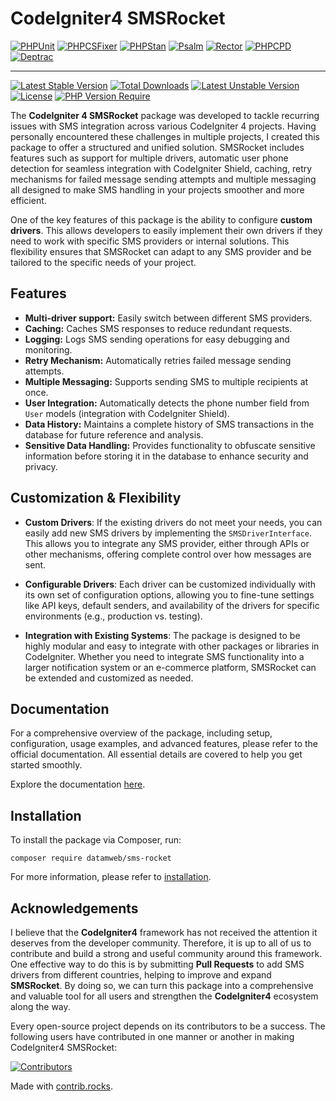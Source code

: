 # CodeIgniter4 SMSRocket

[![PHPUnit](https://github.com/datamweb/sms-rocket/actions/workflows/phpunit.yml/badge.svg)](https://github.com/datamweb/sms-rocket/actions/workflows/phpunit.yml)
[![PHPCSFixer](https://github.com/datamweb/sms-rocket/actions/workflows/phpcsfixer.yml/badge.svg)](https://github.com/datamweb/sms-rocket/actions/workflows/phpcsfixer.yml)
[![PHPStan](https://github.com/datamweb/sms-rocket/actions/workflows/phpstan.yml/badge.svg)](https://github.com/datamweb/sms-rocket/actions/workflows/phpstan.yml)
[![Psalm](https://github.com/datamweb/sms-rocket/actions/workflows/psalm.yml/badge.svg)](https://github.com/datamweb/sms-rocket/actions/workflows/psalm.yml)
[![Rector](https://github.com/datamweb/sms-rocket/actions/workflows/rector.yml/badge.svg)](https://github.com/datamweb/sms-rocket/actions/workflows/rector.yml)
[![PHPCPD](https://github.com/datamweb/sms-rocket/actions/workflows/phpcpd.yml/badge.svg)](https://github.com/datamweb/sms-rocket/actions/workflows/phpcpd.yml)
[![Deptrac](https://github.com/datamweb/sms-rocket/actions/workflows/deptrac.yml/badge.svg)](https://github.com/datamweb/sms-rocket/actions/workflows/deptrac.yml)

---

[![Latest Stable Version](https://poser.pugx.org/datamweb/sms-rocket/v?style=for-the-badge)](https://packagist.org/packages/datamweb/sms-rocket) [![Total Downloads](https://poser.pugx.org/datamweb/sms-rocket/downloads?style=for-the-badge)](https://packagist.org/packages/datamweb/sms-rocket) [![Latest Unstable Version](https://poser.pugx.org/datamweb/sms-rocket/v/unstable?style=for-the-badge)](https://packagist.org/packages/datamweb/sms-rocket) [![License](https://poser.pugx.org/datamweb/sms-rocket/license?style=for-the-badge)](https://packagist.org/packages/datamweb/sms-rocket) [![PHP Version Require](https://poser.pugx.org/datamweb/sms-rocket/require/php?style=for-the-badge)](https://packagist.org/packages/datamweb/sms-rocket)
 
The **CodeIgniter 4 SMSRocket** package was developed to tackle recurring issues with SMS integration across various CodeIgniter 4 projects. Having personally encountered these challenges in multiple projects, I created this package to offer a structured and unified solution. SMSRocket includes features such as support for multiple drivers, automatic user phone detection for seamless integration with CodeIgniter Shield, caching, retry mechanisms for failed message sending attempts and multiple messaging all designed to make SMS handling in your projects smoother and more efficient.

One of the key features of this package is the ability to configure **custom drivers**. This allows developers to easily implement their own drivers if they need to work with specific SMS providers or internal solutions. This flexibility ensures that SMSRocket can adapt to any SMS provider and be tailored to the specific needs of your project.

## Features

- **Multi-driver support:** Easily switch between different SMS providers.
- **Caching:** Caches SMS responses to reduce redundant requests.
- **Logging:** Logs SMS sending operations for easy debugging and monitoring.
- **Retry Mechanism:** Automatically retries failed message sending attempts.
- **Multiple Messaging:** Supports sending SMS to multiple recipients at once.
- **User Integration:** Automatically detects the phone number field from `User` models (integration with CodeIgniter Shield).
- **Data History:** Maintains a complete history of SMS transactions in the database for future reference and analysis.
- **Sensitive Data Handling:** Provides functionality to obfuscate sensitive information before storing it in the database to enhance security and privacy.

## Customization & Flexibility

- **Custom Drivers**: If the existing drivers do not meet your needs, you can easily add new SMS drivers by implementing the `SMSDriverInterface`. This allows you to integrate any SMS provider, either through APIs or other mechanisms, offering complete control over how messages are sent.
  
- **Configurable Drivers**: Each driver can be customized individually with its own set of configuration options, allowing you to fine-tune settings like API keys, default senders, and availability of the drivers for specific environments (e.g., production vs. testing).

- **Integration with Existing Systems**: The package is designed to be highly modular and easy to integrate with other packages or libraries in CodeIgniter. Whether you need to integrate SMS functionality into a larger notification system or an e-commerce platform, SMSRocket can be extended and customized as needed.

## Documentation

For a comprehensive overview of the package, including setup, configuration, usage examples, and advanced features, please refer to the official documentation. All essential details are covered to help you get started smoothly.

Explore the documentation [here](https://smsrocket.codeigniter4.ir/).

## Installation

To install the package via Composer, run:

```console
composer require datamweb/sms-rocket
```

For more information, please refer to [installation](docs/installation.md).

## Acknowledgements

I believe that the **CodeIgniter4** framework has not received the attention it deserves from the developer community. Therefore, it is up to all of us to contribute and build a strong and useful community around this framework. One effective way to do this is by submitting **Pull Requests** to add SMS drivers from different countries, helping to improve and expand **SMSRocket**. By doing so, we can turn this package into a comprehensive and valuable tool for all users and strengthen the **CodeIgniter4** ecosystem along the way.

Every open-source project depends on its contributors to be a success. The following users have
contributed in one manner or another in making CodeIgniter4 SMSRocket:

<a href="https://github.com/datamweb/sms-rocket/graphs/contributors">
  <img src="https://contrib.rocks/image?repo=datamweb/sms-rocket" alt="Contributors">
</a>

Made with [contrib.rocks](https://contrib.rocks).